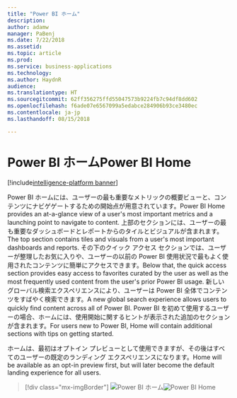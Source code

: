 ```yaml
---
title: "Power BI ホーム"
description: 
author: adamw
manager: PaBenj
ms.date: 7/22/2018
ms.assetid: 
ms.topic: article
ms.prod: 
ms.service: business-applications
ms.technology: 
ms.author: HaydnR
audience: 
ms.translationtype: HT
ms.sourcegitcommit: 62ff356275ffd55047573b9224fb7c94df8dd602
ms.openlocfilehash: f6ade07e6567099a5edabce284906b93ce3480ec
ms.contentlocale: ja-jp
ms.lasthandoff: 08/15/2018

---
```

# <a name="power-bi-home"></a><span data-ttu-id="f7e7a-102">Power BI ホーム</span><span class="sxs-lookup"><span data-stu-id="f7e7a-102">Power BI Home</span></span>

[!include[intelligence-platform banner](../../includes/intelligence-platform.md)]



<span data-ttu-id="f7e7a-103">Power BI ホームには、ユーザーの最も重要なメトリックの概要ビューと、コンテンツにナビゲゲートするための開始点が用意されています。</span><span class="sxs-lookup"><span data-stu-id="f7e7a-103">Power BI Home provides an at-a-glance view of a user's most important metrics and a launching point to navigate to content.</span></span> <span data-ttu-id="f7e7a-104">上部のセクションには、ユーザーの最も重要なダッシュボードとレポートからのタイルとビジュアルが含まれます。</span><span class="sxs-lookup"><span data-stu-id="f7e7a-104">The top section contains tiles and visuals from a user's most important dashboards and reports.</span></span> <span data-ttu-id="f7e7a-105">その下のクイック アクセス セクションでは、ユーザーが整理したお気に入りや、ユーザーの以前の Power BI 使用状況で最もよく使用されたコンテンツに簡単にアクセスできます。</span><span class="sxs-lookup"><span data-stu-id="f7e7a-105">Below that, the quick access section provides easy access to favorites curated by the user as well as the most frequently used content from the user's prior Power BI usage.</span></span> <span data-ttu-id="f7e7a-106">新しいグローバル検索エクスペリエンスにより、ユーザーは Power BI 全体でコンテンツをすばやく検索できます。</span><span class="sxs-lookup"><span data-stu-id="f7e7a-106">A new global search experience allows users to quickly find content across all of Power BI.</span></span> <span data-ttu-id="f7e7a-107">Power BI を初めて使用するユーザーの場合、ホームには、使用開始に関するヒントが表示された追加のセクションが含まれます。</span><span class="sxs-lookup"><span data-stu-id="f7e7a-107">For users new to Power BI, Home will contain additional sections with tips on getting started.</span></span>

<span data-ttu-id="f7e7a-108">ホームは、最初はオプトイン プレビューとして使用できますが、その後はすべてのユーザーの既定のランディング エクスペリエンスになります。</span><span class="sxs-lookup"><span data-stu-id="f7e7a-108">Home will be available as an opt-in preview first, but will later become the default landing experience for all users.</span></span>

> [!div class="mx-imgBorder"]
> <span data-ttu-id="f7e7a-109">![](media/power-bi-home.png "Power BI ホーム")</span><span class="sxs-lookup"><span data-stu-id="f7e7a-109">![](media/power-bi-home.png "Power BI Home")</span></span>

